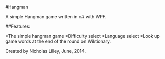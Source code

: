 #Hangman

A simple Hangman game written in c# with WPF.

##Features:

*The simple hangman game
*Difficulty select
*Language select
*Look up game words at the end of the round on Wiktionary.

Created by Nicholas Lilley, June, 2014.